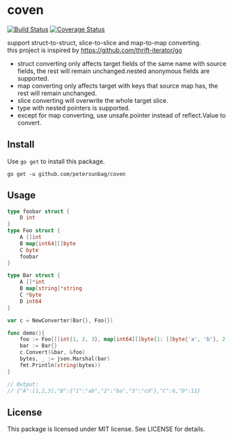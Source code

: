 # coven #

[![Build Status](https://travis-ci.org/petersunbag/coven.svg?branch=master)](https://travis-ci.org/petersunbag/coven)
[![Coverage Status](https://coveralls.io/repos/github/petersunbag/coven/badge.svg?branch=master&98)](https://coveralls.io/github/petersunbag/coven?branch=master)

support struct-to-struct, slice-to-slice and map-to-map converting.  
this project is inspired by https://github.com/thrift-iterator/go
* struct converting only affects target fields of the same name with source fields, the rest will remain unchanged.nested anonymous fields are supported.
* map converting only affects target with keys that source map has, the rest will remain unchanged.
* slice converting will overwrite the whole target slice.
* type with nested pointers is supported.
* except for map converting, use unsafe.pointer instead of reflect.Value to convert.
## Install ##

Use `go get` to install this package.

    go get -u github.com/petersunbag/coven

## Usage ##

```go
type foobar struct {
    D int
}
type Foo struct {
    A []int
    B map[int64][]byte
    C byte
    foobar
}

type Bar struct {
    A []*int
    B map[string]*string
    C *byte
    D int64
}

var c = NewConverter(Bar{}, Foo{})

func demo(){
    foo := Foo{[]int{1, 2, 3}, map[int64][]byte{1: []byte{'a', 'b'}, 2: []byte{'b', 'a'}, 3: []byte{'c', 'd'}}, 6, foobar{11}}
    bar := Bar{}
    c.Convert(&bar, &foo)
    bytes, _ := json.Marshal(bar)
    fmt.Println(string(bytes))
}

// Output:
// {"A":[1,2,3],"B":{"1":"ab","2":"ba","3":"cd"},"C":6,"D":11}
```

## License ##

This package is licensed under MIT license. See LICENSE for details.